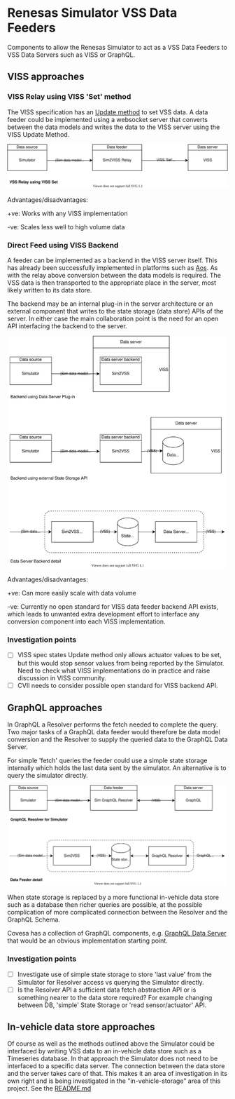 # Renesas Simulator VSS Data Feeders

Components to allow the Renesas Simulator to act as a VSS Data Feeders to VSS Data Servers such as VISS or GraphQL.

## VISS approaches

### VISS Relay using VISS 'Set' method
The VISS specification has an [Update method](https://w3c.github.io/automotive/spec/VISSv2_Core.html#update) to set VSS data. A data feeder could be implemented using a websocket server that converts between the data models and writes the data to the VISS server using the VISS Update Method.

![VISS Set Method](doc/r-sim2viss-feeder-viss-set.drawio.svg)

Advantages/disadvantages:

+ve: Works with any VISS implementation

-ve: Scales less well to high volume data

### Direct Feed using VISS Backend
A feeder can be implemented as a backend in the VISS server itself. This has already been successfully implemented in platforms such as [Aos](https://aoscloud.io/). As with the relay above conversion between the data models is required. The VSS data is then transported to the appropriate place in the server, most likely written to its data store.

The backend may be an internal plug-in in the server architecture or an external component that writes to the state storage (data store) APIs of the server. In either case the main collaboration point is the need for an open API interfacing the backend to the server.

![VISS Backend](doc/r-sim2viss-feeder-viss-backend.drawio.svg)

Advantages/disadvantages:

+ve: Can more easily scale with data volume

-ve: Currently no open standard for VISS data feeder backend API exists, which leads to unwanted extra development effort to interface any conversion component into each VISS implementation.


### Investigation points
- [ ] VISS spec states Update method only allows actuator values to be set, but this would stop sensor values from being reported by the Simulator. Need to check what VISS implementations do in practice and raise discussion in VISS community.
- [ ] CVII needs to consider possible open standard for VISS backend API.

## GraphQL approaches
In GraphQL a Resolver performs the fetch needed to complete the query. Two major tasks of a GraphQL data feeder would therefore be data model conversion and the Resolver to supply the queried data to the GraphQL Data Server.

For simple 'fetch' queries the feeder could use a simple state storage internally which holds the last data sent by the simulator. An alternative is to query the simulator directly.

![GraphQL Resolver](doc/r-sim2graphql.drawio.svg)

When state storage is replaced by a more functional in-vehicle data store such as a database then richer queries are possible, at the possible complication of more complicated connection between the Resolver and the GraphQL Schema.

Covesa has a collection of GraphQL components, e.g. [GraphQL Data Server](https://github.com/COVESA/graphql-vss-data-server) that would be an obvious implementation starting point.


### Investigation points
- [ ] Investigate use of simple state storage to store 'last value' from the Simulator for Resolver access vs querying the Simulator directly.
- [ ] Is the Resolver API a sufficient data fetch abstraction API or is something nearer to the data store required? For example changing between DB, 'simple' State Storage or 'read sensor/actuator' API.

## In-vehicle data store approaches
Of course as well as the methods outlined above the Simulator could be interfaced by writing VSS data to an in-vehicle data store such as a Timeseries database. In that approach the Simulator does not need to be interfaced to a specific data server. The connection between the data store and the server takes care of that. This makes it an area of investigation in its own right and is being investigated in the "in-vehicle-storage" area of this project. See the [README.md](../in-vehicle-storage/README.md)